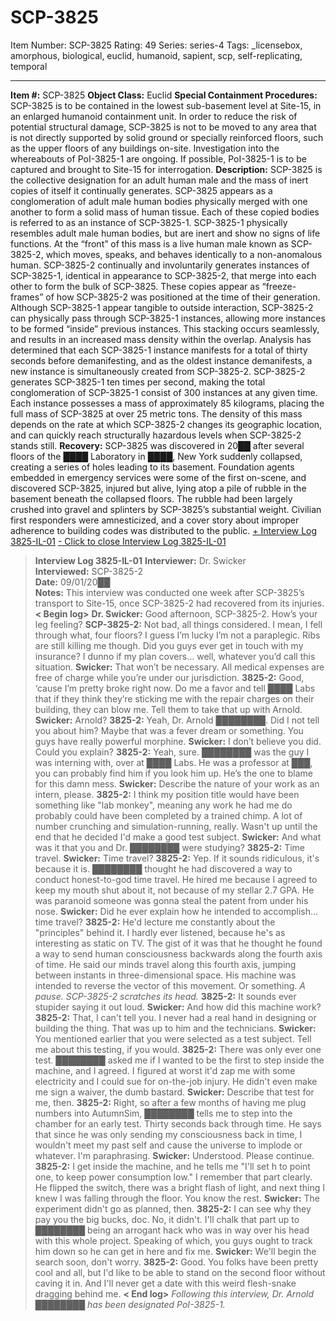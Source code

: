 # SCP-3825
Item Number: SCP-3825
Rating: 49
Series: series-4
Tags: _licensebox, amorphous, biological, euclid, humanoid, sapient, scp, self-replicating, temporal

---

**Item #:** SCP-3825
**Object Class:** Euclid
**Special Containment Procedures:** SCP-3825 is to be contained in the lowest sub-basement level at Site-15, in an enlarged humanoid containment unit. In order to reduce the risk of potential structural damage, SCP-3825 is not to be moved to any area that is not directly supported by solid ground or specially reinforced floors, such as the upper floors of any buildings on-site.
Investigation into the whereabouts of PoI-3825-1 are ongoing. If possible, PoI-3825-1 is to be captured and brought to Site-15 for interrogation.
**Description:** SCP-3825 is the collective designation for an adult human male and the mass of inert copies of itself it continually generates. SCP-3825 appears as a conglomeration of adult male human bodies physically merged with one another to form a solid mass of human tissue. Each of these copied bodies is referred to as an instance of SCP-3825-1. SCP-3825-1 physically resembles adult male human bodies, but are inert and show no signs of life functions. At the “front” of this mass is a live human male known as SCP-3825-2, which moves, speaks, and behaves identically to a non-anomalous human.
SCP-3825-2 continually and involuntarily generates instances of SCP-3825-1, identical in appearance to SCP-3825-2, that merge into each other to form the bulk of SCP-3825. These copies appear as “freeze-frames” of how SCP-3825-2 was positioned at the time of their generation. Although SCP-3825-1 appear tangible to outside interaction, SCP-3825-2 can physically pass through SCP-3825-1 instances, allowing more instances to be formed “inside” previous instances. This stacking occurs seamlessly, and results in an increased mass density within the overlap.
Analysis has determined that each SCP-3825-1 instance manifests for a total of thirty seconds before demanifesting, and as the oldest instance demanifests, a new instance is simultaneously created from SCP-3825-2. SCP-3825-2 generates SCP-3825-1 ten times per second, making the total conglomeration of SCP-3825-1 consist of 300 instances at any given time. Each instance possesses a mass of approximately 85 kilograms, placing the full mass of SCP-3825 at over 25 metric tons. The density of this mass depends on the rate at which SCP-3825-2 changes its geographic location, and can quickly reach structurally hazardous levels when SCP-3825-2 stands still.
**Recovery:** SCP-3825 was discovered in 20██ after several floors of the ████ Laboratory in ████, New York suddenly collapsed, creating a series of holes leading to its basement. Foundation agents embedded in emergency services were some of the first on-scene, and discovered SCP-3825, injured but alive, lying atop a pile of rubble in the basement beneath the collapsed floors. The rubble had been largely crushed into gravel and splinters by SCP-3825’s substantial weight. Civilian first responders were amnesticized, and a cover story about improper adherence to building codes was distributed to the public.
[\+ Interview Log 3825-IL-01](javascript:;)
[\- Click to close Interview Log 3825-IL-01](javascript:;)
> **Interview Log 3825-IL-01**
> **Interviewer:** Dr. Swicker  
>  **Interviewed:** SCP-3825-2  
>  **Date:** 09/01/20██  
>  **Notes:** This interview was conducted one week after SCP-3825’s transport to Site-15, once SCP-3825-2 had recovered from its injuries.
> **< Begin log>**
> **Dr. Swicker:** Good afternoon, SCP-3825-2. How’s your leg feeling?
> **SCP-3825-2:** Not bad, all things considered. I mean, I fell through what, four floors? I guess I’m lucky I’m not a paraplegic. Ribs are still killing me though. Did you guys ever get in touch with my insurance? I dunno if my plan covers… well, whatever you’d call this situation.
> **Swicker:** That won’t be necessary. All medical expenses are free of charge while you’re under our jurisdiction.
> **3825-2:** Good, ‘cause I’m pretty broke right now. Do me a favor and tell ████ Labs that if they think they’re sticking me with the repair charges on their building, they can blow me. Tell them to take that up with Arnold.
> **Swicker:** Arnold?
> **3825-2:** Yeah, Dr. Arnold ████████. Did I not tell you about him? Maybe that was a fever dream or something. You guys have really powerful morphine.
> **Swicker:** I don’t believe you did. Could you explain?
> **3825-2:** Yeah, sure. ████████ was the guy I was interning with, over at ████ Labs. He was a professor at ███, you can probably find him if you look him up. He’s the one to blame for this damn mess.
> **Swicker:** Describe the nature of your work as an intern, please.
> **3825-2:** I think my position title would have been something like "lab monkey", meaning any work he had me do probably could have been completed by a trained chimp. A lot of number crunching and simulation-running, really. Wasn't up until the end that he decided I'd make a good test subject.
> **Swicker:** And what was it that you and Dr. ████████ were studying?
> **3825-2:** Time travel.
> **Swicker:** Time travel?
> **3825-2:** Yep. If it sounds ridiculous, it's because it is. ████████ thought he had discovered a way to conduct honest-to-god time travel. He hired me because I agreed to keep my mouth shut about it, not because of my stellar 2.7 GPA. He was paranoid someone was gonna steal the patent from under his nose.
> **Swicker:** Did he ever explain how he intended to accomplish… time travel?
> **3825-2:** He'd lecture me constantly about the "principles" behind it. I hardly ever listened, because he's as interesting as static on TV. The gist of it was that he thought he found a way to send human consciousness backwards along the fourth axis of time. He said our minds travel along this fourth axis, jumping between instants in three-dimensional space. His machine was intended to reverse the vector of this movement. Or something.
> _A pause. SCP-3825-2 scratches its head._
> **3825-2:** It sounds ever stupider saying it out loud.
> **Swicker:** And how did this machine work?
> **3825-2:** That, I can't tell you. I never had a real hand in designing or building the thing. That was up to him and the technicians.
> **Swicker:** You mentioned earlier that you were selected as a test subject. Tell me about this testing, if you would.
> **3825-2:** There was only ever one test. ████████ asked me if I wanted to be the first to step inside the machine, and I agreed. I figured at worst it'd zap me with some electricity and I could sue for on-the-job injury. He didn't even make me sign a waiver, the dumb bastard.
> **Swicker:** Describe that test for me, then.
> **3825-2:** Right, so after a few months of having me plug numbers into AutumnSim, ████████ tells me to step into the chamber for an early test. Thirty seconds back through time. He says that since he was only sending my consciousness back in time, I wouldn't meet my past self and cause the universe to implode or whatever. I'm paraphrasing.
> **Swicker:** Understood. Please continue.
> **3825-2:** I get inside the machine, and he tells me "I'll set h to point one, to keep power consumption low." I remember that part clearly. He flipped the switch, there was a bright flash of light, and next thing I knew I was falling through the floor. You know the rest.
> **Swicker:** The experiment didn't go as planned, then.
> **3825-2:** I can see why they pay you the big bucks, doc. No, it didn't. I'll chalk that part up to ████████ being an arrogant hack who was in way over his head with this whole project. Speaking of which, you guys ought to track him down so he can get in here and fix me.
> **Swicker:** We'll begin the search soon, don't worry.
> **3825-2:** Good. You folks have been pretty cool and all, but I'd like to be able to stand on the second floor without caving it in. And I'll never get a date with this weird flesh-snake dragging behind me.
> **< End log>**
> _Following this interview, Dr. Arnold ████████ has been designated PoI-3825-1._